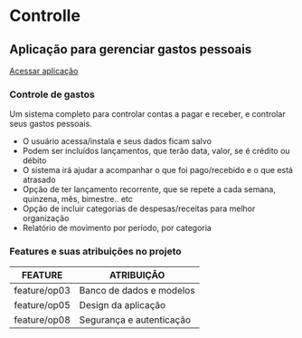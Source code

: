 # Controlle
## **Aplicação para gerenciar gastos pessoais**

[Acessar aplicação](https://controlle-finance.herokuapp.com/
)

### Controle de gastos
Um sistema completo para controlar contas a pagar e receber, e controlar seus gastos pessoais.

- O usuário acessa/instala e seus dados ficam salvo
- Podem ser incluídos lançamentos, que terão data, valor, se é crédito ou débito
- O sistema irá ajudar a acompanhar o que foi pago/recebido e o que está atrasado
- Opção de ter lançamento recorrente, que se repete a cada semana, quinzena, mês, bimestre.. etc
- Opção de incluir categorias de despesas/receitas para melhor organização
- Relatório de movimento por período, por categoria


### Features e suas atribuições no projeto

|FEATURE         | ATRIBUIÇÃO               |
|----------------|--------------------------|
|   feature/op03 | Banco de dados e modelos |
|   feature/op05 | Design da aplicação      |
|   feature/op08 | Segurança e autenticação |
